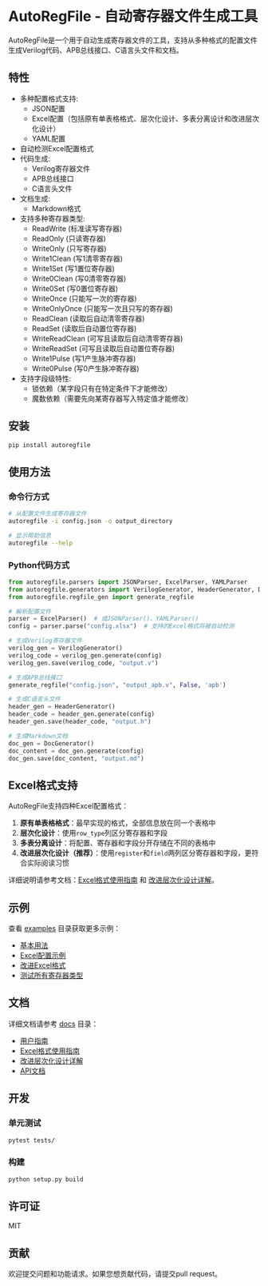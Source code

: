 # AutoRegFile - 自动寄存器文件生成工具

AutoRegFile是一个用于自动生成寄存器文件的工具，支持从多种格式的配置文件生成Verilog代码、APB总线接口、C语言头文件和文档。

## 特性

- 多种配置格式支持:
  - JSON配置
  - Excel配置（包括原有单表格格式、层次化设计、多表分离设计和改进层次化设计）
  - YAML配置
- 自动检测Excel配置格式
- 代码生成:
  - Verilog寄存器文件
  - APB总线接口
  - C语言头文件
- 文档生成:
  - Markdown格式
- 支持多种寄存器类型:
  - ReadWrite (标准读写寄存器)
  - ReadOnly (只读寄存器)
  - WriteOnly (只写寄存器)
  - Write1Clean (写1清零寄存器)
  - Write1Set (写1置位寄存器)
  - Write0Clean (写0清零寄存器)
  - Write0Set (写0置位寄存器)
  - WriteOnce (只能写一次的寄存器)
  - WriteOnlyOnce (只能写一次且只写的寄存器)
  - ReadClean (读取后自动清零寄存器)
  - ReadSet (读取后自动置位寄存器)
  - WriteReadClean (可写且读取后自动清零寄存器)
  - WriteReadSet (可写且读取后自动置位寄存器)
  - Write1Pulse (写1产生脉冲寄存器)
  - Write0Pulse (写0产生脉冲寄存器)
- 支持字段级特性:
  - 锁依赖（某字段只有在特定条件下才能修改）
  - 魔数依赖（需要先向某寄存器写入特定值才能修改）

## 安装

```bash
pip install autoregfile
```

## 使用方法

### 命令行方式

```bash
# 从配置文件生成寄存器文件
autoregfile -i config.json -o output_directory

# 显示帮助信息
autoregfile --help
```

### Python代码方式

```python
from autoregfile.parsers import JSONParser, ExcelParser, YAMLParser
from autoregfile.generators import VerilogGenerator, HeaderGenerator, DocGenerator
from autoregfile.regfile_gen import generate_regfile

# 解析配置文件
parser = ExcelParser()  # 或JSONParser()、YAMLParser()
config = parser.parse("config.xlsx")  # 支持的Excel格式将被自动检测

# 生成Verilog寄存器文件
verilog_gen = VerilogGenerator()
verilog_code = verilog_gen.generate(config)
verilog_gen.save(verilog_code, "output.v")

# 生成APB总线接口
generate_regfile("config.json", "output_apb.v", False, 'apb')

# 生成C语言头文件
header_gen = HeaderGenerator()
header_code = header_gen.generate(config)
header_gen.save(header_code, "output.h")

# 生成Markdown文档
doc_gen = DocGenerator()
doc_content = doc_gen.generate(config)
doc_gen.save(doc_content, "output.md")
```

## Excel格式支持

AutoRegFile支持四种Excel配置格式：

1. **原有单表格格式**：最早实现的格式，全部信息放在同一个表格中
2. **层次化设计**：使用`row_type`列区分寄存器和字段
3. **多表分离设计**：将配置、寄存器和字段分开存储在不同的表格中
4. **改进层次化设计（推荐）**：使用`register`和`field`两列区分寄存器和字段，更符合实际阅读习惯

详细说明请参考文档：[Excel格式使用指南](docs/excel_format_guide.md) 和 [改进层次化设计详解](docs/improved_hierarchical_design.md)。

## 示例

查看 [examples](examples/) 目录获取更多示例：

- [基本用法](examples/basic_usage.py)
- [Excel配置示例](examples/excel_example.py)
- [改进Excel格式](examples/improved_excel_format.py)
- [测试所有寄存器类型](examples/test_all_reg_types.py)

## 文档

详细文档请参考 [docs](docs/) 目录：

- [用户指南](docs/user_guide.md)
- [Excel格式使用指南](docs/excel_format_guide.md)
- [改进层次化设计详解](docs/improved_hierarchical_design.md)
- [API文档](docs/api_docs.md)

## 开发

### 单元测试

```bash
pytest tests/
```

### 构建

```bash
python setup.py build
```

## 许可证

MIT

## 贡献

欢迎提交问题和功能请求。如果您想贡献代码，请提交pull request。
